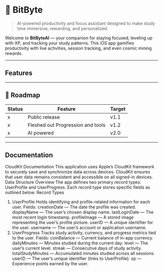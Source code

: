 # 🚀 BitByte

> AI-powered productivity and focus assistant designed to make study time immersive, rewarding, and personalized.

Welcome to **BitByteAI** — your companion for staying focused, leveling up with XP, and tracking your study patterns. This iOS app gamifies productivity with live activities, session tracking, and even cosmic mining rewards.

---

## Features


---

## 🧭 Roadmap

| Status | Feature                              | Target |
|--------|--------------------------------------|--------|
| x      | Public release                       | v1.1   |
| x      | Fleshed out Progression and tools    | v1.2   |
| x      | AI powered                           | v2.0   |


---

## Documentation

CloudKit Documentation
This application uses Apple’s CloudKit framework to securely save and synchronize data across devices. CloudKit ensures that user data remains consistent and accessible on all signed-in devices.
Data Structure Overview
The app defines two primary record types: UserProfile and UserProgress. Each record type stores specific fields as outlined below.
Record Types
1. UserProfile
Holds identifying and profile-related information for each user.
Fields:
creationDate — The date the profile was created.
displayName — The user’s chosen display name.
lastLoginDate — The most recent login timestamp.
profileImage — A stored image representing the user’s profile picture.
userID — A unique identifier for the user.
username — The user’s account or application username.
2. UserProgress
Tracks study activity, currency, and progress metrics tied to the user.
Fields:
coinBalance — Current balance of in-app currency.
dailyMinutes — Minutes studied during the current day.
level — The user’s current level.
streak — Consecutive days of study activity.
totalStudyMinutes — Accumulated minutes studied across all sessions.
userID — The user’s unique identifier (links to UserProfile).
xp — Experience points earned by the user.
